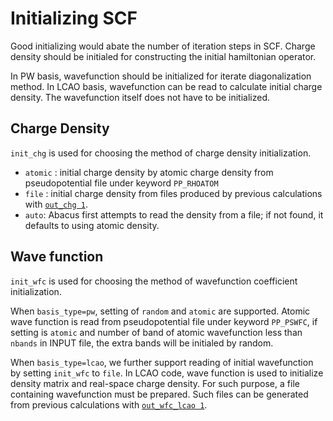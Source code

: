 # Initializing SCF
Good initializing would abate the number of iteration steps in SCF.
Charge density should be initialed for constructing the initial hamiltonian operator. 

In PW basis, wavefunction should be initialized for iterate diagonalization method.
In LCAO basis, wavefunction can be read to calculate initial charge density. The wavefunction itself does not have to be initialized.

## Charge Density
`init_chg` is used for choosing the method of charge density initialization.
 - `atomic` : initial charge density by atomic charge density from pseudopotential file under keyword `PP_RHOATOM` 
 - `file` : initial charge density from files produced by previous calculations with [`out_chg 1`](../elec_properties/charge.md).
 - `auto`: Abacus first attempts to read the density from a file; if not found, it defaults to using atomic density.

## Wave function
`init_wfc` is used for choosing the method of wavefunction coefficient initialization.

When `basis_type=pw`, setting of `random` and `atomic` are supported.
Atomic wave function is read from pseudopotential file under keyword `PP_PSWFC`, if setting is `atomic` and number of band of atomic wavefunction less than `nbands` in INPUT file, the extra bands will be initialed by random.

When `basis_type=lcao`, we further support reading of initial wavefunction by setting `init_wfc` to `file`.
In LCAO code, wave function is used to initialize density matrix and real-space charge density.
For such purpose, a file containing wavefunction must be prepared. Such files can be generated from previous calculations with [`out_wfc_lcao 1`](../elec_properties/wfc.md).
